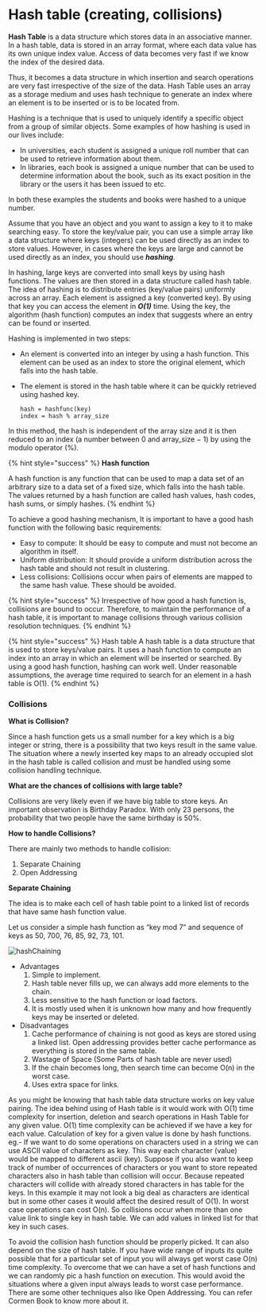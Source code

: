 # Hash table \(creating, collisions\)

**Hash Table** is a data structure which stores data in an associative manner. In a hash table, data is stored in an array format, where each data value has its own unique index value. Access of data becomes very fast if we know the index of the desired data.

Thus, it becomes a data structure in which insertion and search operations are very fast irrespective of the size of the data. Hash Table uses an array as a storage medium and uses hash technique to generate an index where an element is to be inserted or is to be located from.

Hashing is a technique that is used to uniquely identify a specific object from a group of similar objects. Some examples of how hashing is used in our lives include:

* In universities, each student is assigned a unique roll number that can be used to retrieve information about them.
* In libraries, each book is assigned a unique number that can be used to determine information about the book, such as its exact position in the library or the users it has been issued to etc.

In both these examples the students and books were hashed to a unique number.

Assume that you have an object and you want to assign a key to it to make searching easy. To store the key/value pair, you can use a simple array like a data structure where keys \(integers\) can be used directly as an index to store values. However, in cases where the keys are large and cannot be used directly as an index, you should use _**hashing**_.

In hashing, large keys are converted into small keys by using hash functions. The values are then stored in a data structure called hash table. The idea of hashing is to distribute entries \(key/value pairs\) uniformly across an array. Each element is assigned a key \(converted key\). By using that key you can access the element in _**O\(1\)**_ time. Using the key, the algorithm \(hash function\) computes an index that suggests where an entry can be found or inserted.

Hashing is implemented in two steps:

* An element is converted into an integer by using a hash function. This element can be used as an index to store the original element, which falls into the hash table.
* The element is stored in the hash table where it can be quickly retrieved using hashed key.

  ```text
  hash = hashfunc(key)
  index = hash % array_size
  ```

In this method, the hash is independent of the array size and it is then reduced to an index \(a number between 0 and array\_size − 1\) by using the modulo operator \(%\).

{% hint style="success" %}
**Hash function** 

A hash function is any function that can be used to map a data set of an arbitrary size to a data set of a fixed size, which falls into the hash table. The values returned by a hash function are called hash values, hash codes, hash sums, or simply hashes.
{% endhint %}

To achieve a good hashing mechanism, It is important to have a good hash function with the following basic requirements:

* Easy to compute: It should be easy to compute and must not become an algorithm in itself.
* Uniform distribution: It should provide a uniform distribution across the hash table and should not result in clustering.
* Less collisions: Collisions occur when pairs of elements are mapped to the same hash value. These should be avoided.

{% hint style="success" %}
Irrespective of how good a hash function is, collisions are bound to occur. Therefore, to maintain the performance of a hash table, it is important to manage collisions through various collision resolution techniques.
{% endhint %}

{% hint style="success" %}
Hash table A hash table is a data structure that is used to store keys/value pairs. It uses a hash function to compute an index into an array in which an element will be inserted or searched. By using a good hash function, hashing can work well. Under reasonable assumptions, the average time required to search for an element in a hash table is O\(1\).
{% endhint %}

### Collisions

**What is Collision?**

Since a hash function gets us a small number for a key which is a big integer or string, there is a possibility that two keys result in the same value. The situation where a newly inserted key maps to an already occupied slot in the hash table is called collision and must be handled using some collision handling technique.

**What are the chances of collisions with large table?**

Collisions are very likely even if we have big table to store keys. An important observation is Birthday Paradox. With only 23 persons, the probability that two people have the same birthday is 50%.

**How to handle Collisions?**

There are mainly two methods to handle collision:

1. Separate Chaining
2. Open Addressing

**Separate Chaining**

The idea is to make each cell of hash table point to a linked list of records that have same hash function value.

Let us consider a simple hash function as “key mod 7” and sequence of keys as 50, 700, 76, 85, 92, 73, 101.

![hashChaining](https://softserveke.firebaseapp.com/assets/img/hashChaining.2c83d026.png)

* Advantages
  1. Simple to implement.
  2. Hash table never fills up, we can always add more elements to the chain.
  3. Less sensitive to the hash function or load factors.
  4. It is mostly used when it is unknown how many and how frequently keys may be inserted or deleted.
* Disadvantages
  1. Cache performance of chaining is not good as keys are stored using a linked list. Open addressing provides better cache performance as everything is stored in the same table.
  2. Wastage of Space \(Some Parts of hash table are never used\)
  3. If the chain becomes long, then search time can become O\(n\) in the worst case.
  4. Uses extra space for links.

As you might be knowing that hash table data structure works on key value pairing. The idea behind using of Hash table is it would work with O\(1\) time complexity for insertion, deletion and search operations in Hash Table for any given value. O\(1\) time complexity can be achieved if we have a key for each value. Calculation of key for a given value is done by hash functions. eg.- If we want to do some operations on characters used in a string we can use ASCII value of characters as key. This way each character \(value\) would be mapped to different ascii \(key\). Suppose if you also want to keep track of number of occurrences of characters or you want to store repeated characters also in hash table than collision will occur. Because repeated characters will collide with already stored characters in has table for the keys. In this example it may not look a big deal as characters are identical but in some other cases it would affect the desired result of O\(1\). In worst case operations can cost O\(n\). So collisions occur when more than one value link to single key in hash table. We can add values in linked list for that key in such cases.

To avoid the collision hash function should be properly picked. It can also depend on the size of hash table. If you have wide range of inputs its quite possible that for a particular set of input you will always get worst case O\(n\) time complexity. To overcome that we can have a set of hash functions and we can randomly pic a hash function on execution. This would avoid the situations where a given input always leads to worst case performance. There are some other techniques also like Open Addressing. You can refer Cormen Book to know more about it.

